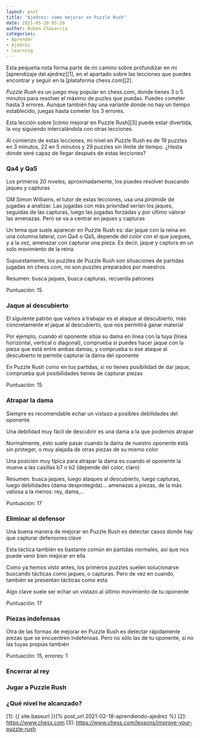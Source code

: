 ```yaml
---
layout: post
title: "Ajedrez: cómo mejorar en Puzzle Rush"
date: 2021-05-20 05:20
author: Ruben Chavarria
categories: 
- Aprender
- Ajedrez
- Learning
---
```


Esta pequeña nota forma parte de mi camino sobre profundizar en mi
[aprendizaje del ajedrez][1], en el apartado sobre las lecciones que puedes
encontrar y seguir en la [plataforma chess.com][2].

*Puzzle Rush* es un juego muy popular en chess.com, donde tienes 3 o 5 minutos
para resolver el máximo de puzles que puedas. Puedes cometer hasta 3 errores.
Aunque también hay una variante donde no hay un tiempo establecido, juegas hasta
cometer los 3 errores.

Esta lección sobre [cómo mejorar en Puzzle Rush][3] puede estar divertida,
la voy siguiendo intercalándola con otras lecciones.

<!-- more -->

Al comienzo de estas lecciones, mi nivel en Puzzle Rush es de 19 puzzles en 3
minutos, 22 en 5 minutos y 29 puzzles sin límite de tiempo. ¿Hasta dónde seré
capaz de llegar después de estas lecciones?

### Qa4 y Qa5

Los primeros 20 niveles, aproximadamente, los puedes resolver buscando jaques y
capturas

GM Simon Williams, el tutor de estas lecciones, usa una *pirámide* de jugadas
a analizar. Las jugadas con más prioridad serían los jaques, seguidas de las
capturas, luego las jugadas forzadas y por último valorar las amenazas. Pero se
va a centrar en jaques y capturas

Un tema que suele aparecer en Puzzle Rush es: dar jaque con la reina en una
columna lateral, con Qa4 o Qa5, depende del color con el que juegues, y a la
vez, amenazar con capturar una pieza. Es decir, jaque y captura en un solo
movimiento de la reina

Supuestamente, los puzzles de Puzzle Rush son situaciones de partidas jugadas
en chess.com, no son puzzles preparados por maestros

Resumen: busca jaques, busca capturas, recuerda patrones

Puntuación: 15

### Jaque al descubierto

El siguiente patrón que vamos a trabajar es el ataque al descubierto, más
concretamente el jaque al descubierto, que nos permitirá ganar material

Por ejemplo, cuando el oponente sitúa su dama en línea con la tuya (línea
horizontal, vertical o diagonal), comprueba si puedes hacer jaque con la
pieza que está entre ambas damas, y comprueba si ese ataque al descubierto
te permite capturar la dama del oponente

En Puzzle Rush como en tus partidas, si no tienes posibilidad de dar jaque,
comprueba qué posibilidades tienes de capturar piezas

Puntuación: 15

### Atrapar la dama

Siempre es recomendable echar un vistazo a posibles debilidades del oponente

Una debilidad muy fácil de descubrir es una dama a la que podemos atrapar

Normalmente, esto suele pasar cuando la dama de nuestro oponente está sin
proteger, o muy alejada de otras piezas de su mismo color

Una posición muy típica para atrapar la dama es cuando el oponente la mueve a
las casillas b7 o b2 (depende del color, claro)

Resumen: busca jaques, luego ataques al descubierto, luego capturas,
luego debilidades (dama desprotegida)... amenazas a piezas, de la más valiosa a
la menos: rey, dama,...

Puntuación: 17

### Eliminar al defensor

Una buena manera de mejorar en Puzzle Rush es detectar casos donde hay que
capturar defensores clave

Esta táctica también es bastante común en partidas normales, así que nos puede
venir bien mejorar en ella

Como ya hemos visto antes, los primeros puzzles suelen solucionarse buscando
tácticas como jaques, o capturas. Pero de vez en cuando, también se presentan
tácticas como esta

Algo clave suele ser echar un vistazo al último movimiento de tu oponente

Puntuación: 17

### Piezas indefensas

Otra de las formas de mejorar en Puzzle Rush es detectar rápidamente piezas que
se encuentren indefensas. Pero no sólo las de tu oponente, si no las tuyas
propias también

Puntuación: 15, errores: 1

### Encerrar al rey
### Jugar a Puzzle Rush
### ¿Qué nivel he alcanzado?

[1]: {{ site.baseurl }}{% post_url 2021-02-18-aprendiendo-ajedrez %}
[2]: https://www.chess.com
[3]: https://www.chess.com/lessons/improve-your-puzzle-rush
